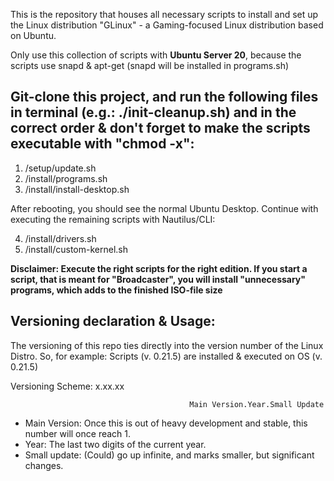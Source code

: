 This is the repository that houses all necessary scripts to install and set up the Linux distribution "GLinux" - a Gaming-focused Linux distribution based on Ubuntu.

Only use this collection of scripts with **Ubuntu Server 20**, because the scripts use snapd & apt-get (snapd will be installed in programs.sh)

## Git-clone this project, and run the following files in terminal (e.g.: ./init-cleanup.sh) and in the correct order & don't forget to make the scripts executable with "chmod -x":

1. /setup/update.sh
2. /install/programs.sh
3. /install/install-desktop.sh

After rebooting, you should see the normal Ubuntu Desktop. Continue with executing the remaining scripts with Nautilus/CLI:

4. /install/drivers.sh
5. /install/custom-kernel.sh

**Disclaimer: Execute the right scripts for the right edition. If you start a script, that is meant for "Broadcaster", you will install "unnecessary" programs, which adds to the finished ISO-file size**

## Versioning declaration & Usage:

The versioning of this repo ties directly into the version number of the Linux Distro. So, for example: Scripts (v. 0.21.5) are installed & executed on OS (v. 0.21.5)

Versioning Scheme:                                     x.xx.xx

                                            Main Version.Year.Small Update

- Main Version: Once this is out of heavy development and stable, this number will once reach 1.
- Year: The last two digits of the current year.
- Small update: (Could) go up infinite, and marks smaller, but significant changes.